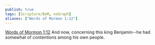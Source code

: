 ```yaml
---
publish: true
tags: [Scripture/BoM, noGraph]
aliases: ["Words of Mormon 1:12"]
---
```

[Words of Mormon 1:12](https://churchofjesuschrist.org/study/scriptures/bofm/w-of-m/1?lang=eng&id=p12#p12) And now, concerning this king Benjamin--he had somewhat of contentions among his own people.
